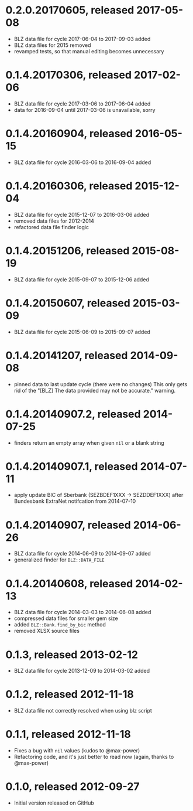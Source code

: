 # 0.2.0.20170605, released 2017-05-08

* BLZ data file for cycle 2017-06-04 to 2017-09-03 added
* BLZ data files for 2015 removed
* revamped tests, so that manual editing becomes unnecessary

# 0.1.4.20170306, released 2017-02-06

* BLZ data file for cycle 2017-03-06 to 2017-06-04 added
* data for 2016-09-04 until 2017-03-06 is unavailable, sorry

# 0.1.4.20160904, released 2016-05-15

* BLZ data file for cycle 2016-03-06 to 2016-09-04 added

# 0.1.4.20160306, released 2015-12-04

* BLZ data file for cycle 2015-12-07 to 2016-03-06 added
* removed data files for 2012-2014
* refactored data file finder logic

# 0.1.4.20151206, released 2015-08-19

* BLZ data file for cycle 2015-09-07 to 2015-12-06 added

# 0.1.4.20150607, released 2015-03-09

* BLZ data file for cycle 2015-06-09 to 2015-09-07 added

# 0.1.4.20141207, released 2014-09-08

* pinned data to last update cycle (there were no changes)
  This only gets rid of the "[BLZ] The data provided may not be accurate."
  warning.

# 0.1.4.20140907.2, released 2014-07-25

* finders return an empty array when given `nil` or a blank string

# 0.1.4.20140907.1, released 2014-07-11

* apply update BIC of Sberbank (SEZBDEF1XXX → SEZDDEF1XXX)
  after Bundesbank ExtraNet notifcation from 2014-07-10

# 0.1.4.20140907, released 2014-06-26

* BLZ data file for cycle 2014-06-09 to 2014-09-07 added
* generalized finder for `BLZ::DATA_FILE`

# 0.1.4.20140608, released 2014-02-13

* BLZ data file for cycle 2014-03-03 to 2014-06-08 added
* compressed data files for smaller gem size
* added `BLZ::Bank.find_by_bic` method
* removed XLSX source files

# 0.1.3, released 2013-02-12

* BLZ data file for cycle 2013-12-09 to 2014-03-02 added

# 0.1.2, released 2012-11-18

* BLZ data file not correctly resolved when
  using blz script

# 0.1.1, released 2012-11-18

* Fixes a bug with `nil` values (kudos to @max-power)
* Refactoring code, and it's just better to
  read now (again, thanks to @max-power)

# 0.1.0, released 2012-09-27

* Initial version released on GitHub
